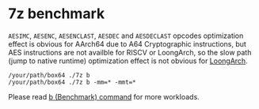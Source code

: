 # 7z benchmark

`AESIMC`, `AESENC`, `AESENCLAST`, `AESDEC` and `AESDECLAST` opcodes optimization effect is obvious for AArch64 due to A64 Cryptographic instructions, but AES instructions are not availble for RISCV or LoongArch, so the slow path (jump to native runtime) optimization effect is not obvious for [LoongArch](https://github.com/ptitSeb/box64/pull/2122).

```
/your/path/box64 ./7z b
/your/path/box64 ./7z b -mm=* -mmt=*
```

Please read [b (Benchmark) command](https://7-zip.opensource.jp/chm/cmdline/commands/bench.htm) for more workloads.
